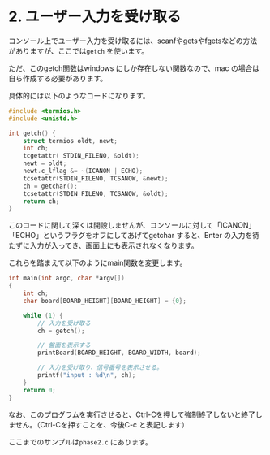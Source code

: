 # 2. ユーザー入力を受け取る

コンソール上でユーザー入力を受け取るには、scanfやgetsやfgetsなどの方法がありますが、ここでは``getch`` を使います。

ただ、このgetch関数はwindows にしか存在しない関数なので、mac の場合は自ら作成する必要があります。

具体的には以下のようなコードになります。

```main.c
#include <termios.h>
#include <unistd.h>

int getch() {
    struct termios oldt, newt;
    int ch;
    tcgetattr( STDIN_FILENO, &oldt);
    newt = oldt;
    newt.c_lflag &= ~(ICANON | ECHO);
    tcsetattr(STDIN_FILENO, TCSANOW, &newt);
    ch = getchar();
    tcsetattr(STDIN_FILENO, TCSANOW, &oldt);
    return ch;
}
```

このコードに関して深くは開設しませんが、コンソールに対して「ICANON」「ECHO」というフラグをオフにしてあげてgetchar すると、Enter の入力を待たずに入力が入ってき、画面上にも表示されなくなります。


これらを踏まえて以下のようにmain関数を変更します。


```main.c
int main(int argc, char *argv[])
{
    int ch;
    char board[BOARD_HEIGHT][BOARD_HEIGHT] = {0};

    while (1) {
        // 入力を受け取る
        ch = getch();

        // 盤面を表示する
        printBoard(BOARD_HEIGHT, BOARD_WIDTH, board);

        // 入力を受け取り、信号番号を表示させる。
        printf("input : %d\n", ch);
    }
    return 0;
}

```

なお、このプログラムを実行させると、Ctrl-Cを押して強制終了しないと終了しません。（Ctrl-Cを押すことを、今後C-c と表記します）

ここまでのサンプルは``phase2.c`` にあります。
